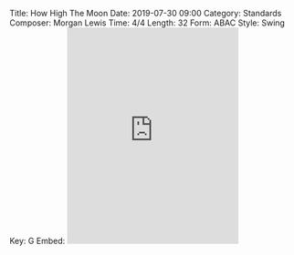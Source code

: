 Title: How High The Moon
Date: 2019-07-30 09:00
Category: Standards
Composer: Morgan Lewis
Time: 4/4
Length: 32
Form: ABAC
Style: Swing
Key: G
Embed: <iframe src="https://open.spotify.com/embed/user/thatdavidmiller/playlist/4xAEFqTRqFijs0h8icjCic" width="300" height="380" frameborder="0" allowtransparency="true" allow="encrypted-media"></iframe>
